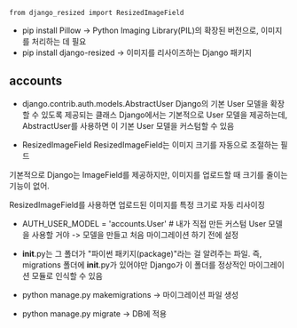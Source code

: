 ```shell
from django_resized import ResizedImageField
```
- pip install Pillow
-> Python Imaging Library(PIL)의 확장된 버전으로, 이미지를 처리하는 데 필요
- pip install django-resized
-> 이미지를 리사이즈하는 Django 패키지

## accounts 
- django.contrib.auth.models.AbstractUser
Django의 기본 User 모델을 확장할 수 있도록 제공되는 클래스
Django에서는 기본적으로 User 모델을 제공하는데, AbstractUser를 사용하면 이 기본 User 모델을 커스텀할 수 있음

- ResizedImageField
ResizedImageField는 이미지 크기를 자동으로 조절하는 필드

기본적으로 Django는 ImageField를 제공하지만, 이미지를 업로드할 때 크기를 줄이는 기능이 없어.

ResizedImageField를 사용하면 업로드된 이미지를 특정 크기로 자동 리사이징

- AUTH_USER_MODEL = 'accounts.User' # 내가 직접 만든 커스텀 User 모델을 사용할 거야
-> 모델을 만들고 처음 마이그레이션 하기 전에 설정

- __init__.py는 그 폴더가 "파이썬 패키지(package)"라는 걸 알려주는 파일. 즉, migrations 폴더에 __init__.py가 있어야만
Django가 이 폴더를 정상적인 마이그레이션 모듈로 인식할 수 있음

- python manage.py makemigrations -> 마이그레이션 파일 생성
- python manage.py migrate -> DB에 적용
